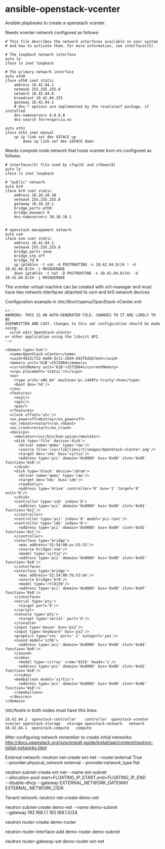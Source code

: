 # ansible-openstack-vcenter
Ansible playbooks to create a openstack vcenter.


Needs vcenter network configured as follows:

```
# This file describes the network interfaces available on your system
# and how to activate them. For more information, see interfaces(5).

# The loopback network interface
auto lo
iface lo inet loopback

# The primary network interface
auto eth0
iface eth0 inet static
	address 10.42.84.2
	netmask 255.255.255.0
	network 10.42.84.0
	broadcast 10.42.84.255
	gateway 10.42.84.1
	# dns-* options are implemented by the resolvconf package, if installed
	dns-nameservers 8.8.8.8
	dns-search ferrergarcia.es

auto eth1
iface eth1 inet manual
	up ip link set dev $IFACE up
        down ip link set dev $IFACE down
```

Needs compute node network that hosts vcenter kvm vm configured as follows:
```
# interfaces(5) file used by ifup(8) and ifdown(8)
auto lo
iface lo inet loopback

# "public" network
auto br0
iface br0 inet static
	address 10.10.10.10
	netmask 255.255.255.0
	gateway 10.10.10.1
	bridge_ports eth0
	bridge_maxwait 0
	dns-nameservers 10.10.10.1


# openstack management network
auto osm
iface osm inet static
    address 10.42.84.1
    netmask 255.255.255.0
    bridge_ports none
    bridge_stp off
    bridge_fd 0
    up iptables -t nat -A POSTROUTING -s 10.42.84.0/24 ! -d 10.42.84.0/24 -j MASQUERADE
    down iptables -t nat -D POSTROUTING -s 10.42.84.0/24! -d 10.42.84.0/24 -j MASQUERADE
```

The vcenter virtual machine can be created with virt-manager and must have two network interfaces attached to osm and br0 network devices.

Configuration example in /etc/libvirt/qemu/OpenStack-vCenter.xml
```
<!--
WARNING: THIS IS AN AUTO-GENERATED FILE. CHANGES TO IT ARE LIKELY TO BE
OVERWRITTEN AND LOST. Changes to this xml configuration should be made using:
  virsh edit OpenStack-vCenter
or other application using the libvirt API.
-->

<domain type='kvm'>
  <name>OpenStack-vCenter</name>
  <uuid>4922cf22-da09-dc11-2bd4-b92fbd2b7ee2</uuid>
  <memory unit='KiB'>1572864</memory>
  <currentMemory unit='KiB'>1572864</currentMemory>
  <vcpu placement='static'>1</vcpu>
  <os>
    <type arch='x86_64' machine='pc-i440fx-trusty'>hvm</type>
    <boot dev='hd'/>
  </os>
  <features>
    <acpi/>
    <apic/>
    <pae/>
  </features>
  <clock offset='utc'/>
  <on_poweroff>destroy</on_poweroff>
  <on_reboot>restart</on_reboot>
  <on_crash>restart</on_crash>
  <devices>
    <emulator>/usr/bin/kvm-spice</emulator>
    <disk type='file' device='disk'>
      <driver name='qemu' type='raw'/>
      <source file='/var/lib/libvirt/images/OpenStack-vCenter.img'/>
      <target dev='vda' bus='virtio'/>
      <address type='pci' domain='0x0000' bus='0x00' slot='0x05' function='0x0'/>
    </disk>
    <disk type='block' device='cdrom'>
      <driver name='qemu' type='raw'/>
      <target dev='hdc' bus='ide'/>
      <readonly/>
      <address type='drive' controller='0' bus='1' target='0' unit='0'/>
    </disk>
    <controller type='usb' index='0'>
      <address type='pci' domain='0x0000' bus='0x00' slot='0x01' function='0x2'/>
    </controller>
    <controller type='pci' index='0' model='pci-root'/>
    <controller type='ide' index='0'>
      <address type='pci' domain='0x0000' bus='0x00' slot='0x01' function='0x1'/>
    </controller>
    <interface type='bridge'>
      <mac address='52:54:00:ac:53:33'/>
      <source bridge='osm'/>
      <model type='virtio'/>
      <address type='pci' domain='0x0000' bus='0x00' slot='0x03' function='0x0'/>
    </interface>
    <interface type='bridge'>
      <mac address='52:54:00:7b:53:de'/>
      <source bridge='br0'/>
      <model type='rtl8139'/>
      <address type='pci' domain='0x0000' bus='0x00' slot='0x07' function='0x0'/>
    </interface>
    <serial type='pty'>
      <target port='0'/>
    </serial>
    <console type='pty'>
      <target type='serial' port='0'/>
    </console>
    <input type='mouse' bus='ps2'/>
    <input type='keyboard' bus='ps2'/>
    <graphics type='vnc' port='-1' autoport='yes'/>
    <sound model='ich6'>
      <address type='pci' domain='0x0000' bus='0x00' slot='0x04' function='0x0'/>
    </sound>
    <video>
      <model type='cirrus' vram='9216' heads='1'/>
      <address type='pci' domain='0x0000' bus='0x00' slot='0x02' function='0x0'/>
    </video>
    <memballoon model='virtio'>
      <address type='pci' domain='0x0000' bus='0x00' slot='0x06' function='0x0'/>
    </memballoon>
  </devices>
</domain>
```

/etc/hosts in both nodes must have this lines:
```
10.42.84.2	openstack-controller	controller	openstack-vcenter	vcenter	openstack-storage	storage	openstack-network	network
10.42.84.1	openstack-compute	compute
```

After configuring network remember to create initial networks:
http://docs.openstack.org/juno/install-guide/install/apt/content/neutron-initial-networks.html

External network:
neutron net-create ext-net --router:external True \
  --provider:physical_network external --provider:network_type flat

neutron subnet-create ext-net --name ext-subnet \
  --allocation-pool start=FLOATING_IP_START,end=FLOATING_IP_END \
  --disable-dhcp --gateway EXTERNAL_NETWORK_GATEWAY EXTERNAL_NETWORK_CIDR

Tenant network:
neutron net-create demo-net

neutron subnet-create demo-net --name demo-subnet \
  --gateway 192.168.1.1 192.168.1.0/24

neutron router-create demo-router

neutron router-interface-add demo-router demo-subnet

neutron router-gateway-set demo-router ext-net

